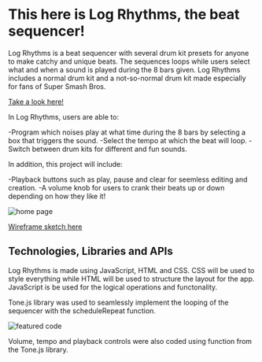# This here is Log Rhythms, the beat sequencer!

Log Rhythms is a beat sequencer with several drum kit presets for anyone to make catchy and unique beats. The sequences loops while users select what and when a sound is played during the 8 bars given. Log Rhythms includes a normal drum kit and a not-so-normal drum kit made especially for fans of Super Smash Bros.

[Take a look here!](https://colemartindale.github.io/Log-Rhythms/)

In Log Rhythms, users are able to:

-Program which noises play at what time during the 8 bars by selecting a box that triggers the sound.
-Select the tempo at which the beat will loop.
-Switch between drum kits for different and fun sounds.

In addition, this project will include:

-Playback buttons such as play, pause and clear for seemless editing and creation.
-A volume knob for users to crank their beats up or down depending on how they like it!

![home page](http://url/to/img.png)

[Wireframe sketch here](https://wireframe.cc/pro/pp/9c7cc4b95540657)

## Technologies, Libraries and APIs

Log Rhythms is made using JavaScript, HTML and CSS. CSS will be used to style everything while HTML will be used to structure the layout for the app. JavaScript is be used for the logical operations and functonality. 

Tone.js library was used to seamlessly implement the looping of the sequencer with the scheduleRepeat function. 

![featured code](http://url/to/img.png)

Volume, tempo and playback controls were also coded using function from the Tone.js library.
